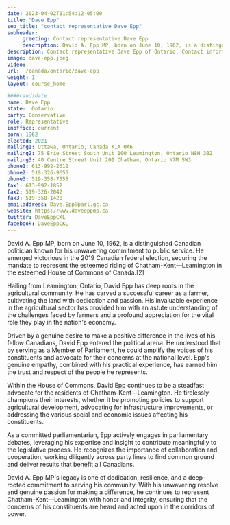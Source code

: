 ```yaml
---
date: 2023-04-02T11:54:12-05:00
title: "Dave Epp"
seo_title: "contact representative Dave Epp"
subheader:
     greeting: Contact representative Dave Epp
     description: David A. Epp MP, born on June 10, 1962, is a distinguished Canadian politician known for his unwavering commitment to public service.
description: Contact representative Dave Epp of Ontario. Contact information for Dave Epp includes email address, phone number, and mailing address.
image: dave-epp.jpeg
video:
url:  /canada/ontario/dave-epp
weight: 1
layout: course_home

####candidate
name: Dave Epp
state:	Ontario
party: Conservative
role: Representative
inoffice: current
born: 1962
elected: 2021
mailing1: Ottawa, Ontario, Canada K1A 0A6
mailing2: 75 Erie Street South Unit 100 Leamington, Ontario N8H 3B2
mailing3: 40 Centre Street Unit 201 Chatham, Ontario N7M 5W3
phone1: 613-992-2612
phone2: 519-326-9655
phone3: 519-358-7555
fax1: 613-992-1852
fax2: 519-326-2042
fax3: 519-358-1428
emailaddress: Dave.Epp@parl.gc.ca
website: https://www.daveeppmp.ca
twitter: DaveEppCKL
facebook: DaveEppCKL
---
```


David A. Epp MP, born on June 10, 1962, is a distinguished Canadian politician known for his unwavering commitment to public service. He emerged victorious in the 2019 Canadian federal election, securing the mandate to represent the esteemed riding of Chatham-Kent—Leamington in the esteemed House of Commons of Canada.[2]

Hailing from Leamington, Ontario, David Epp has deep roots in the agricultural community. He has carved a successful career as a farmer, cultivating the land with dedication and passion. His invaluable experience in the agricultural sector has provided him with an astute understanding of the challenges faced by farmers and a profound appreciation for the vital role they play in the nation's economy.

Driven by a genuine desire to make a positive difference in the lives of his fellow Canadians, David Epp entered the political arena. He understood that by serving as a Member of Parliament, he could amplify the voices of his constituents and advocate for their concerns at the national level. Epp's genuine empathy, combined with his practical experience, has earned him the trust and respect of the people he represents.

Within the House of Commons, David Epp continues to be a steadfast advocate for the residents of Chatham-Kent—Leamington. He tirelessly champions their interests, whether it be promoting policies to support agricultural development, advocating for infrastructure improvements, or addressing the various social and economic issues affecting his constituents.

As a committed parliamentarian, Epp actively engages in parliamentary debates, leveraging his expertise and insight to contribute meaningfully to the legislative process. He recognizes the importance of collaboration and cooperation, working diligently across party lines to find common ground and deliver results that benefit all Canadians.

David A. Epp MP's legacy is one of dedication, resilience, and a deep-rooted commitment to serving his community. With his unwavering resolve and genuine passion for making a difference, he continues to represent Chatham-Kent—Leamington with honor and integrity, ensuring that the concerns of his constituents are heard and acted upon in the corridors of power.
